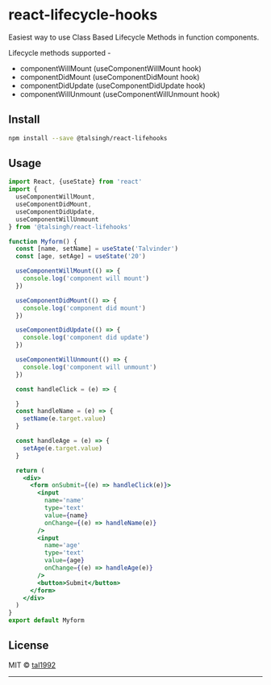 # react-lifecycle-hooks

Easiest way to use Class Based Lifecycle Methods in function components.

Lifecycle methods supported - 

- componentWillMount (useComponentWillMount hook)
- componentDidMount (useComponentDidMount hook)
- componentDidUpdate (useComponentDidUpdate hook)
- componentWillUnmount (useComponentWillUnmount hook)
## Install

```bash
npm install --save @talsingh/react-lifehooks
```

## Usage

```jsx
import React, {useState} from 'react'
import {
  useComponentWillMount,
  useComponentDidMount,
  useComponentDidUpdate,
  useComponentWillUnmount
} from '@talsingh/react-lifehooks'

function Myform() {
  const [name, setName] = useState('Talvinder')
  const [age, setAge] = useState('20')

  useComponentWillMount(() => {
    console.log('component will mount')
  })

  useComponentDidMount(() => {
    console.log('component did mount')
  })

  useComponentDidUpdate(() => {
    console.log('component did update')
  })

  useComponentWillUnmount(() => {
    console.log('component will unmount')
  })

  const handleClick = (e) => {

  }
  const handleName = (e) => {
    setName(e.target.value)
  }

  const handleAge = (e) => {
    setAge(e.target.value)
  }

  return (
    <div>
      <form onSubmit={(e) => handleClick(e)}>
        <input
          name='name'
          type='text'
          value={name}
          onChange={(e) => handleName(e)}
        />
        <input
          name='age'
          type='text'
          value={age}
          onChange={(e) => handleAge(e)}
        />
        <button>Submit</button>
      </form>
    </div>
  )
}
export default Myform

```

## License

MIT © [tal1992](https://github.com/tal1992)

---
